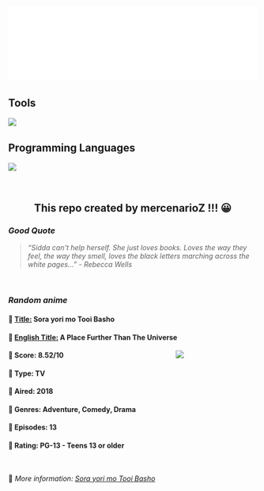 
<img src="svg/nai.svg" />

<p>
  <h2>Tools</h2>
  <a href="https://skillicons.dev">
    <img src="https://skillicons.dev/icons?i=git,bash,vim,ubuntu,tensorflow,pytorch,docker,raspberrypi" />
  </a>

  <br />

  <h2>Programming Languages</h2>

  <a href="https://skillicons.dev">
    <img src="https://skillicons.dev/icons?i=python,c,cpp" />
  </a>
</p>

<br />

<h2 align="center">This repo created by mercenarioZ !!! 😀</h2>
<h3><i>Good Quote</i></h3>

<blockquote>
<i>
“Sidda can't help herself. She just loves books. Loves the way they feel, the way they smell, loves the black letters marching across the white pages...” - Rebecca Wells
</i>
</blockquote>

<br />

<h3><i>Random anime</i></h3>

<h4>
  <strong>🥭 <u>Title:</u></strong> Sora yori mo Tooi Basho
</h4>

<h4>🌿 <u>English Title:</u> A Place Further Than The Universe</h4>

<img align="right" width="165" src=https://cdn.myanimelist.net/images/anime/6/89879.jpg />

<h4>🌱 Score: 8.52/10</h4>

<h4>🌲 Type: TV</h4>

<h4>🌴 Aired: 2018</h4>

<h4>🌵 Genres: Adventure, Comedy, Drama</h4>

<h4>🥑 Episodes: 13</h4>

<h4>🍏 Rating: PG-13 - Teens 13 or older</h4>

<br />

🍂 *More information: [Sora yori mo Tooi Basho](https://myanimelist.net/anime/35839/Sora_yori_mo_Tooi_Basho)*
    